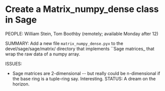 

# Create a Matrix_numpy_dense class in Sage

PEOPLE: William Stein, Tom Boothby (remotely; available Monday after 12) 

SUMMARY: Add a new file `matrix_numpy_dense.pyx` to the devel/sage/sage/matrix/ directory that implements ``Sage matrices_ that wrap the raw data of a numpy array.  

ISSUES: 

* Sage matrices are 2-dimensional -- but really could be n-dimensional if the base ring is a tuple-ring say.  Interesting. 
STATUS: A dream on the horizon.  
